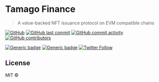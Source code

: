 # Tamago Finance

> A value-backed NFT issuance protocol on EVM compatible chains

[![GitHub](https://img.shields.io/github/license/tamago-finance/tamago-finance)](https://github.com/tamago-finance/tamago-finance/blob/main/LICENSE)
[![GitHub last commit](https://img.shields.io/github/last-commit/tamago-finance/tamago-finance)](https://github.com/tamago-finance/tamago-finance/commits/main)
[![GitHub commit activity](https://img.shields.io/github/commit-activity/m/tamago-finance/tamago-finance)](https://github.com/tamago-finance/tamago-finance/commits/main)
[![GitHub contributors](https://img.shields.io/github/contributors-anon/tamago-finance/tamago-finance)](https://github.com/tamago-finance/tamago-finance/graphs/contributors)

[![Generic badge](https://img.shields.io/badge/homepage-view-red.svg)](https://tamago.finance/)
[![Generic badge](https://img.shields.io/badge/discord-join-green.svg)](https://discord.gg/78fax5dPqk)
[![Twitter Follow](https://img.shields.io/twitter/follow/tamagofinance?label=follow%20%40tamagofinance&style=social)](https://twitter.com/tamagofinance)

## License

MIT ©
